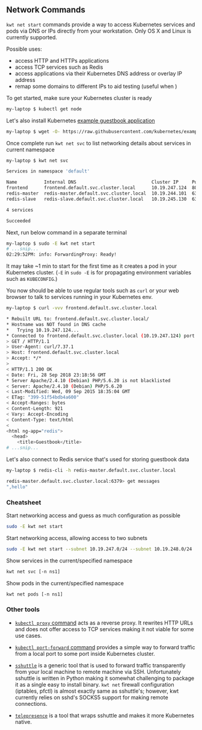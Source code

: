 ## Network Commands

`kwt net start` commands provide a way to access Kubernetes services and pods via DNS or IPs directly from your workstation. Only OS X and Linux is currently supported. 

Possible uses:

- access HTTP and HTTPs applications
- access TCP services such as Redis
- access applications via their Kubernetes DNS address or overlay IP address
- remap some domains to different IPs to aid testing (useful when )

To get started, make sure your Kubernetes cluster is ready

```bash
my-laptop $ kubectl get node
```

Let's also install Kubernetes [example guestbook application](https://github.com/kubernetes/examples/tree/master/guestbook)

```bash
my-laptop $ wget -O- https://raw.githubusercontent.com/kubernetes/examples/3a2f276a561d877e0f93986829568eeea98d2327/guestbook/all-in-one/guestbook-all-in-one.yaml | kubectl apply -f -
```

Once complete run `kwt net svc` to list networking details about services in current namespace

```bash
my-laptop $ kwt net svc

Services in namespace 'default'

Name          Internal DNS                            Cluster IP     Ports
frontend      frontend.default.svc.cluster.local      10.19.247.124  80/tcp
redis-master  redis-master.default.svc.cluster.local  10.19.244.101  6379/tcp
redis-slave   redis-slave.default.svc.cluster.local   10.19.245.130  6379/tcp

4 services

Succeeded
```

Next, run below command in a separate terminal

```bash
my-laptop $ sudo -E kwt net start
# ...snip...
02:29:52PM: info: ForwardingProxy: Ready!
```

It may take ~1 min to start for the first time as it creates a pod in your Kubernetes cluster. (`-E` in `sudo -E` is for propagating environment variables such as `KUBECONFIG`.)

You now should be able to use regular tools such as `curl` or your web browser to talk to services running in your Kubernetes env.

```bash
my-laptop $ curl -vvv frontend.default.svc.cluster.local

* Rebuilt URL to: frontend.default.svc.cluster.local/
* Hostname was NOT found in DNS cache
*   Trying 10.19.247.124...
* Connected to frontend.default.svc.cluster.local (10.19.247.124) port 80 (#0)
> GET / HTTP/1.1
> User-Agent: curl/7.37.1
> Host: frontend.default.svc.cluster.local
> Accept: */*
>
< HTTP/1.1 200 OK
< Date: Fri, 28 Sep 2018 23:18:56 GMT
* Server Apache/2.4.10 (Debian) PHP/5.6.20 is not blacklisted
< Server: Apache/2.4.10 (Debian) PHP/5.6.20
< Last-Modified: Wed, 09 Sep 2015 18:35:04 GMT
< ETag: "399-51f54bdb4a600"
< Accept-Ranges: bytes
< Content-Length: 921
< Vary: Accept-Encoding
< Content-Type: text/html
<
<html ng-app="redis">
  <head>
    <title>Guestbook</title>
# ...snip...
```

Let's also connect to Redis service that's used for storing guestbook data

```bash
my-laptop $ redis-cli -h redis-master.default.svc.cluster.local

redis-master.default.svc.cluster.local:6379> get messages
",hello"
```

### Cheatsheet

Start networking access and guess as much configuration as possible

```bash
sudo -E kwt net start
```

Start networking access, allowing access to two subnets

```bash
sudo -E kwt net start --subnet 10.19.247.0/24 --subnet 10.19.248.0/24
```

Show services in the current/specified namespace

```bash
kwt net svc [-n ns1]
```

Show pods in the current/specified namespace

```bash
kwt net pods [-n ns1]
```

### Other tools

- [`kubectl proxy` command](https://kubernetes.io/docs/tasks/access-application-cluster/access-cluster/) acts as a reverse proxy. It rewrites HTTP URLs and does not offer access to TCP services making it not viable for some use cases.

- [`kubectl port-forward` command](https://kubernetes.io/docs/tasks/access-application-cluster/port-forward-access-application-cluster/) provides a simple way to forward traffic from a local port to some port inside Kubernetes cluster.

- [`sshuttle`](https://github.com/sshuttle/sshuttle) is a generic tool that is used to forward traffic transparently from your local machine to remote machine via SSH. Unfortunately sshuttle is written in Python making it somewhat challenging to package it as a single easy to install binary. `kwt net` firewall configuration (iptables, pfctl) is almost exactly same as sshuttle's; however, kwt currently relies on sshd's SOCKS5 support for making remote connections.

- [`telepresence`](https://github.com/telepresenceio/telepresence/) is a tool that wraps sshuttle and makes it more Kubernetes native.
